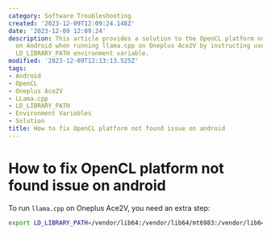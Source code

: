```yaml
---
category: Software Troubleshooting
created: '2023-12-09T12:09:24.148Z'
date: '2023-12-09 12:09:24'
description: This article provides a solution to the OpenCL platform not found issue
  on Android when running llama.cpp on Oneplus Ace2V by instructing users to set the
  LD_LIBRARY_PATH environment variable.
modified: '2023-12-09T12:13:13.525Z'
tags:
- Android
- OpenCL
- Oneplus Ace2V
- LLama.cpp
- LD_LIBRARY_PATH
- Environment Variables
- Solution
title: How to fix OpenCL platform not found issue on android
---
```


# How to fix OpenCL platform not found issue on android

To run `llama.cpp` on Oneplus Ace2V, you need an extra step:

```bash
export LD_LIBRARY_PATH=/vendor/lib64:/vendor/lib64/mt6983:/vendor/lib64/egl/mt6983
```
